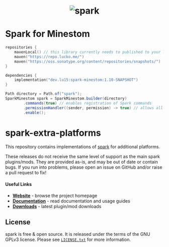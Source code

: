 <h1 align="center">
	<img
		alt="spark"
		src="https://i.imgur.com/ykHn9vx.png">
</h1>

# Spark for Minestom
```kts
repositories {
    mavenLocal() // this library currently needs to published to your local maven repository
    maven("https://repo.lucko.me/")
    maven("https://oss.sonatype.org/content/repositories/snapshots/")
}

dependencies {
    implementation("dev.lu15:spark-minestom:1.10-SNAPSHOT")
}
```
```java
Path directory = Path.of("spark");
SparkMinestom spark = SparkMinestom.builder(directory)
        .commands(true) // enables registration of Spark commands
        .permissionHandler((sender, permission) -> true) // allows all command senders to execute all commands
        .enable();
```

# spark-extra-platforms

This repository contains implementations of [spark](https://github.com/lucko/spark) for additional platforms.

These releases do not receive the same level of support as the main spark plugins/mods. They are provided as-is, and may be out of date or contain bugs. If you run into problems, please open an issue on GitHub and/or raise a pull request to fix!

#### Useful Links
* [**Website**](https://spark.lucko.me/) - browse the project homepage
* [**Documentation**](https://spark.lucko.me/docs) - read documentation and usage guides
* [**Downloads**](https://ci.lucko.me/job/spark-extra-platforms/) - latest plugin/mod downloads

## License

spark is free & open source. It is released under the terms of the GNU GPLv3 license. Please see [`LICENSE.txt`](LICENSE.txt) for more information. 
